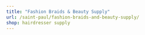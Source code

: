 ```yaml
---
title: "Fashion Braids & Beauty Supply"
url: /saint-paul/fashion-braids-and-beauty-supply/
shop: hairdresser supply
---
```


